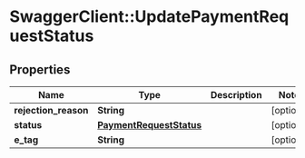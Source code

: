 # SwaggerClient::UpdatePaymentRequestStatus

## Properties
Name | Type | Description | Notes
------------ | ------------- | ------------- | -------------
**rejection_reason** | **String** |  | [optional] 
**status** | [**PaymentRequestStatus**](PaymentRequestStatus.md) |  | [optional] 
**e_tag** | **String** |  | [optional] 


